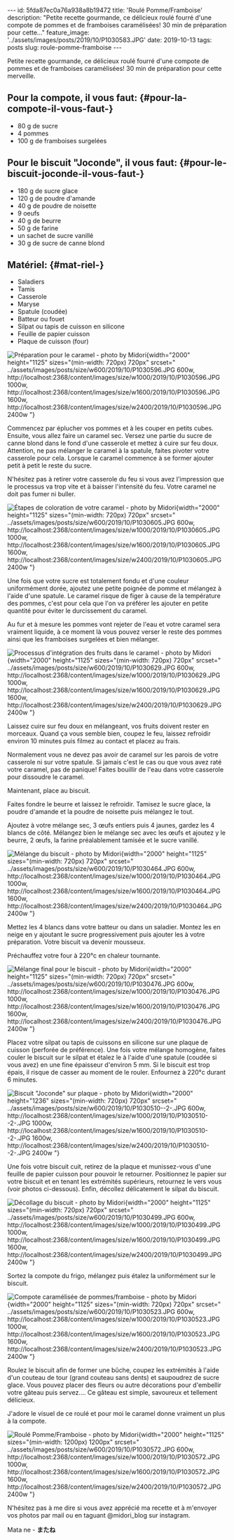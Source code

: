 \-\-- id: 5fda87ec0a76a938a8b19472 title: \'Roulé Pomme/Framboise\'
description: \"Petite recette gourmande, ce délicieux roulé fourré
d\'une compote de pommes et de framboises caramélisées! 30 min de
préparation pour cette...\" feature_image:
\'../assets/images/posts/2019/10/P1030583.JPG\' date: 2019-10-13 tags:
posts slug: roule-pomme-framboise \-\--

Petite recette gourmande, ce délicieux roulé fourré d\'une compote de
pommes et de framboises caramélisées! 30 min de préparation pour cette
merveille.

## Pour la compote, il vous faut: {#pour-la-compote-il-vous-faut-}

-   80 g de sucre
-   4 pommes  
-   100 g de framboises surgelées

## Pour le biscuit \"Joconde\", il vous faut: {#pour-le-biscuit-joconde-il-vous-faut-}

-   180 g de sucre glace
-   120 g de poudre d\'amande
-   40 g de poudre de noisette
-   9 oeufs
-   40 g de beurre
-   50 g de farine
-   un sachet de sucre vanillé
-   30 g de sucre de canne blond

## Matériel: {#mat-riel-}

-   Saladiers
-   Tamis
-   Casserole
-   Maryse
-   Spatule (coudée)
-   Batteur ou fouet
-   Silpat ou tapis de cuisson en silicone
-   Feuille de papier cuisson
-   Plaque de cuisson (four)

![Préparation pour le caramel - photo by
Midori](../assets/images/posts/2019/10/P1030596.JPG){width="2000"
height="1125" sizes="(min-width: 720px) 720px" srcset="
            ../assets/images/posts/size/w600/2019/10/P1030596.JPG                 600w,
            http://localhost:2368/content/images/size/w1000/2019/10/P1030596.JPG 1000w,
            http://localhost:2368/content/images/size/w1600/2019/10/P1030596.JPG 1600w,
            http://localhost:2368/content/images/size/w2400/2019/10/P1030596.JPG 2400w
          "}

Commencez par éplucher vos pommes et à les couper en petits cubes.
Ensuite, vous allez faire un caramel sec. Versez une partie du sucre de
canne blond dans le fond d\'une casserole et mettez à cuire sur feu
doux. Attention, ne pas mélanger le caramel à la spatule, faites pivoter
votre casserole pour cela. Lorsque le caramel commence à se former
ajouter petit à petit le reste du sucre.

N\'hésitez pas à retirer votre casserole du feu si vous avez
l\'impression que le processus va trop vite et à baisser l\'intensité du
feu. Votre caramel ne doit pas fumer ni buller.

![Étapes de coloration de votre caramel - photo by
Midori](../assets/images/posts/2019/10/P1030605.JPG){width="2000"
height="1125" sizes="(min-width: 720px) 720px" srcset="
            ../assets/images/posts/size/w600/2019/10/P1030605.JPG                 600w,
            http://localhost:2368/content/images/size/w1000/2019/10/P1030605.JPG 1000w,
            http://localhost:2368/content/images/size/w1600/2019/10/P1030605.JPG 1600w,
            http://localhost:2368/content/images/size/w2400/2019/10/P1030605.JPG 2400w
          "}

Une fois que votre sucre est totalement fondu et d\'une couleur
uniformément dorée, ajoutez une petite poignée de pomme et mélangez à
l\'aide d\'une spatule. Le caramel risque de figer à cause de la
température des pommes, c\'est pour cela que l\'on va préférer les
ajouter en petite quantité pour éviter le durcissement du caramel.

Au fur et à mesure les pommes vont rejeter de l\'eau et votre caramel
sera vraiment liquide, à ce moment là vous pouvez verser le reste des
pommes ainsi que les framboises surgelées et bien mélanger.

![Processus d\'intégration des fruits dans le caramel - photo by
Midori](../assets/images/posts/2019/10/P1030629.JPG){width="2000"
height="1125" sizes="(min-width: 720px) 720px" srcset="
            ../assets/images/posts/size/w600/2019/10/P1030629.JPG                 600w,
            http://localhost:2368/content/images/size/w1000/2019/10/P1030629.JPG 1000w,
            http://localhost:2368/content/images/size/w1600/2019/10/P1030629.JPG 1600w,
            http://localhost:2368/content/images/size/w2400/2019/10/P1030629.JPG 2400w
          "}

Laissez cuire sur feu doux en mélangeant, vos fruits doivent rester en
morceaux. Quand ça vous semble bien, coupez le feu, laissez refroidir
environ 10 minutes puis filmez au contact et placez au frais.

Normalement vous ne devez pas avoir de caramel sur les parois de votre
casserole ni sur votre spatule. Si jamais c\'est le cas ou que vous avez
raté votre caramel, pas de panique! Faites bouillir de l\'eau dans votre
casserole pour dissoudre le caramel.  

Maintenant, place au biscuit.

Faites fondre le beurre et laissez le refroidir. Tamisez le sucre glace,
la poudre d\'amande et la poudre de noisette puis mélangez le tout.

Ajoutez à votre mélange sec, 3 œufs entiers puis 4 jaunes, gardez les 4
blancs de côté. Mélangez bien le mélange sec avec les œufs et ajoutez y
le beurre, 2 œufs, la farine préalablement tamisée et le sucre vanillé.

![Mélange du biscuit - photo by
Midori](../assets/images/posts/2019/10/P1030464.JPG){width="2000"
height="1125" sizes="(min-width: 720px) 720px" srcset="
            ../assets/images/posts/size/w600/2019/10/P1030464.JPG                 600w,
            http://localhost:2368/content/images/size/w1000/2019/10/P1030464.JPG 1000w,
            http://localhost:2368/content/images/size/w1600/2019/10/P1030464.JPG 1600w,
            http://localhost:2368/content/images/size/w2400/2019/10/P1030464.JPG 2400w
          "}

Mettez les 4 blancs dans votre batteur ou dans un saladier. Montez les
en neige en y ajoutant le sucre progressivement puis ajouter les à votre
préparation. Votre biscuit va devenir mousseux.

Préchauffez votre four à 220°c en chaleur tournante.

![Mélange final pour le biscuit - photo by
Midori](../assets/images/posts/2019/10/P1030476.JPG){width="2000"
height="1125" sizes="(min-width: 720px) 720px" srcset="
            ../assets/images/posts/size/w600/2019/10/P1030476.JPG                 600w,
            http://localhost:2368/content/images/size/w1000/2019/10/P1030476.JPG 1000w,
            http://localhost:2368/content/images/size/w1600/2019/10/P1030476.JPG 1600w,
            http://localhost:2368/content/images/size/w2400/2019/10/P1030476.JPG 2400w
          "}

Placez votre silpat ou tapis de cuissons en silicone sur une plaque de
cuisson (perforée de préférence). Une fois votre mélange homogène,
faites couler le biscuit sur le silpat et étalez le à l\'aide d\'une
spatule (coudée si vous avez) en une fine épaisseur d\'environ 5 mm. Si
le biscuit est trop épais, il risque de casser au moment de le rouler.
Enfournez à 220°c durant 6 minutes.

![Biscuit \"Joconde\" sur plaque - photo by
Midori](../assets/images/posts/2019/10/P1030510--2-.JPG){width="2000"
height="1236" sizes="(min-width: 720px) 720px" srcset="
            ../assets/images/posts/size/w600/2019/10/P1030510--2-.JPG                 600w,
            http://localhost:2368/content/images/size/w1000/2019/10/P1030510--2-.JPG 1000w,
            http://localhost:2368/content/images/size/w1600/2019/10/P1030510--2-.JPG 1600w,
            http://localhost:2368/content/images/size/w2400/2019/10/P1030510--2-.JPG 2400w
          "}

Une fois votre biscuit cuit, retirez de la plaque et munissez-vous
d\'une feuille de papier cuisson pour pouvoir le retourner. Positionnez
le papier sur votre biscuit et en tenant les extrémités supérieurs,
retournez le vers vous (voir photos ci-dessous). Enfin, décollez
délicatement le silpat du biscuit.

![Décollage du biscuit - photo by
Midori](../assets/images/posts/2019/10/P1030499.JPG){width="2000"
height="1125" sizes="(min-width: 720px) 720px" srcset="
            ../assets/images/posts/size/w600/2019/10/P1030499.JPG                 600w,
            http://localhost:2368/content/images/size/w1000/2019/10/P1030499.JPG 1000w,
            http://localhost:2368/content/images/size/w1600/2019/10/P1030499.JPG 1600w,
            http://localhost:2368/content/images/size/w2400/2019/10/P1030499.JPG 2400w
          "}

Sortez la compote du frigo, mélangez puis étalez la uniformément sur le
biscuit.  

![Compote caramélisée de pommes/framboise - photo by
Midori](../assets/images/posts/2019/10/P1030523.JPG){width="2000"
height="1125" sizes="(min-width: 720px) 720px" srcset="
            ../assets/images/posts/size/w600/2019/10/P1030523.JPG                 600w,
            http://localhost:2368/content/images/size/w1000/2019/10/P1030523.JPG 1000w,
            http://localhost:2368/content/images/size/w1600/2019/10/P1030523.JPG 1600w,
            http://localhost:2368/content/images/size/w2400/2019/10/P1030523.JPG 2400w
          "}

Roulez le biscuit afin de former une bûche, coupez les extrémités à
l\'aide d\'un couteau de tour (grand couteau sans dents) et saupoudrez
de sucre glace. Vous pouvez placer des fleurs ou autre décorations pour
d\'embellir votre gâteau puis servez\.... Ce gâteau est simple,
savoureux et tellement délicieux.

J\'adore le visuel de ce roulé et pour moi le caramel donne vraiment un
plus à la compote.

![Roulé Pomme/Framboise - photo by
Midori](../assets/images/posts/2019/10/P1030572.JPG){width="2000"
height="1125" sizes="(min-width: 1200px) 1200px" srcset="
            ../assets/images/posts/size/w600/2019/10/P1030572.JPG                 600w,
            http://localhost:2368/content/images/size/w1000/2019/10/P1030572.JPG 1000w,
            http://localhost:2368/content/images/size/w1600/2019/10/P1030572.JPG 1600w,
            http://localhost:2368/content/images/size/w2400/2019/10/P1030572.JPG 2400w
          "}

N\'hésitez pas à me dire si vous avez apprécié ma recette et à
m\'envoyer vos photos par mail ou en taguant \@midori_blog sur
instagram.

Mata ne - ************またね************
